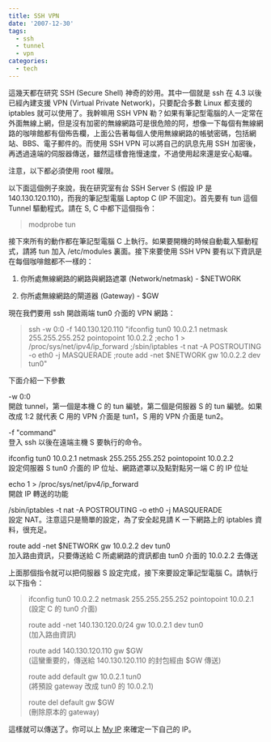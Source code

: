 ```yaml
---
title: SSH VPN
date: '2007-12-30'
tags:
  - ssh
  - tunnel
  - vpn
categories:
  - tech
---
```

這幾天都在研究 SSH (Secure Shell) 神奇的妙用。其中一個就是 ssh 在 4.3 以後已經內建支援 VPN (Virtual Private Network)，只要配合多數 Linux 都支援的 iptables 就可以使用了。我幹嘛用 SSH VPN 勒？如果有筆記型電腦的人一定常在外面無線上網，但是沒有加密的無線網路可是很危險的阿，想像一下每個有無線網路的咖啡館都有個佈告欄，上面公告著每個人使用無線網路的帳號密碼，包括網站、BBS、電子郵件的。而使用 SSH VPN 可以將自己的訊息先用 SSH 加密後，再透過遠端的伺服器傳送，雖然這樣會拖慢速度，不過使用起來還是安心點囉。  
  
注意，以下都必須使用 root 權限。  
  
以下面這個例子來說，我在研究室有台 SSH Server S (假設 IP 是 140.130.120.110)，而我的筆記型電腦 Laptop C (IP 不固定)。首先要有 tun 這個 Tunnel 驅動程式。請在 S, C 中都下這個指令：  

> modprobe tun

接下來所有的動作都在筆記型電腦 C 上執行。如果要開機的時候自動載入驅動程式，請將 tun 加入 /etc/modules 裏面。接下來要使用 SSH VPN 要有以下資訊是在每個咖啡館都不一樣的：  

1.  你所處無線網路的網路與網路遮罩 (Network/netmask) - $NETWORK  
    
2.  你所處無線網路的閘道器 (Gateway) - $GW  
    

現在我們要用 ssh 開啟兩端 tun0 介面的 VPN 網路：  

> ssh -w 0:0 -f 140.130.120.110 "ifconfig tun0 10.0.2.1 netmask 255.255.255.252 pointopoint 10.0.2.2 ;echo 1 > /proc/sys/net/ipv4/ip\_forward ;/sbin/iptables -t nat -A POSTROUTING -o eth0 -j MASQUERADE ;route add -net $NETWORK gw 10.0.2.2 dev tun0"

下面介紹一下參數  
  
\-w 0:0  
開啟 tunnel，第一個是本機 C 的 tun 編號，第二個是伺服器 S 的 tun 編號。如果改成 1:2 就代表 C 用的 VPN 介面是 tun1，S 用的 VPN 介面是 tun2。  
  
\-f "command"  
登入 ssh 以後在遠端主機 S 要執行的命令。  
  
ifconfig tun0 10.0.2.1 netmask 255.255.255.252 pointopoint 10.0.2.2  
設定伺服器 S tun0 介面的 IP 位址、網路遮罩以及點對點另一端 C 的 IP 位址  
  
echo 1 > /proc/sys/net/ipv4/ip\_forward  
開啟 IP 轉送的功能  
  
/sbin/iptables -t nat -A POSTROUTING -o eth0 -j MASQUERADE  
設定 NAT。注意這只是簡單的設定，為了安全起見請 K 一下網路上的 iptables 資料，很充足。  
  
route add -net $NETWORK gw 10.0.2.2 dev tun0  
加入路由資訊，只要傳送給 C 所處網路的資訊都由 tun0 介面的 10.0.2.2 去傳送  
  
上面那個指令就可以把伺服器 S 設定完成，接下來要設定筆記型電腦 C。請執行以下指令：  

> ifconfig tun0 10.0.2.2 netmask 255.255.255.252 pointopoint 10.0.2.1  
> (設定 C 的 tun0 介面)  
>   
> route add -net 140.130.120.0/24 gw 10.0.2.1 dev tun0  
> (加入路由資訊)  
>   
> route add 140.130.120.110 gw $GW  
> (這蠻重要的，傳送給 140.130.120.110 的封包經由 $GW 傳送)  
>   
> route add default gw 10.0.2.1 tun0  
> (將預設 gateway 改成 tun0 的 10.0.2.1)  
>   
> route del default gw $GW  
> (刪除原本的 gateway)

這樣就可以傳送了。你可以上 [My IP](http://www.ip-adress.com/) 來確定一下自己的 IP。